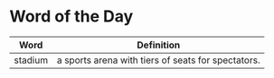 # Word of the Day

|Word|Definition|
|---|---|
|stadium|a sports arena with tiers of seats for spectators.|